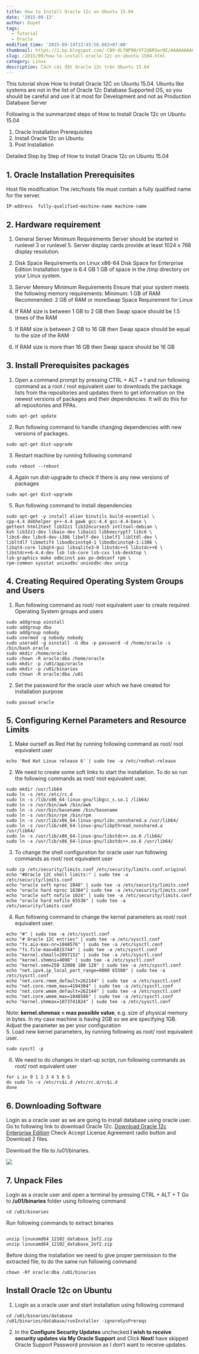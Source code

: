 ```yaml
---
title: How to Install Oracle 12c on Ubuntu 15.04
date: '2015-09-13'
author: Duyet
tags:
  - Tutorial
  - Oracle
modified_time: '2015-09-14T12:45:56.662+07:00'
thumbnail: https://1.bp.blogspot.com/-CB9-dLfNP90/VfZd6RSwrNI/AAAAAAAAC5M/rmrmrNrd86s/s1600/Screenshot%2Bfrom%2B2015-09-14%2B12%253A38%253A55.png
slug: /2015/09/how-to-install-oracle-12c-on-ubuntu-1504.html
category: Linux
description: Cách cài đặt Oracle 12c trên Ubuntu 15.04
---
```


This tutorial show How to Install Oracle 12C on Ubuntu 15.04. Ubuntu like systems are not in the list of Oracle 12c Database Supported OS, so you should be careful and use it at most for Development and not as Production Database Server

Following is the summarized steps of How to Install Oracle 12c on Ubuntu 15.04

1. Oracle Installation Prerequisites
2. Install Oracle 12c on Ubuntu
3. Post Installation

Detailed Step by Step of How to Install Oracle 12c on Ubuntu 15.04

## 1. Oracle Installation Prerequisites

Host file modification
The /etc/hosts file must contain a fully qualified name for the server.

```
IP-address  fully-qualified-machine-name machine-name
```

## 2. Hardware requirement

1. General Server Minimum Requirements
   Server should be started in runlevel 3 or runlevel 5.
   Server display cards provide at least 1024 x 768 display resolution.
2. Disk Space Requirements on Linux x86-64
   Disk Space for Enterprise Edition Installation type is 6.4 GB
   1 GB of space in the /tmp directory on your Linux system.
3. Server Memory Minimum Requirements
   Ensure that your system meets the following memory requirements:
   Minimum: 1 GB of RAM
   Recommended: 2 GB of RAM or moreSwap Space Requirement for Linux

4. If RAM size is between 1 GB to 2 GB then Swap space should be 1.5 times of the RAM
5. If RAM size is between 2 GB to 16 GB then Swap space should be equal to the size of the RAM
6. If RAM size is more than 16 GB then Swap space should be 16 GB

## 3. Install Prerequisites packages

1. Open a command prompt by pressing CTRL + ALT + t and run following command as a root / root equivalent user to downloads the package lists from the repositories and updates them to get information on the newest versions of packages and their dependencies. It will do this for all repositories and PPAs.

```
sudo apt-get update
```

2. Run following command to handle changing dependencies with new versions of packages.

```
sudo apt-get dist-upgrade
```

3. Restart machine by running following command

```
sudo reboot --reboot
```

4. Again run dist-upgrade to check if there is any new versions of packages

```
sudo apt-get dist-upgrade
```

5. Run following command to install dependencies

```
sudo apt-get -y install alien binutils build-essential \
cpp-4.4 debhelper g++-4.4 gawk gcc-4.4 gcc-4.4-base \
gettext html2text lib32z1 lib32ncurses5 intltool-debian \
ksh lib32z1-dev libaio-dev libaio1 libbeecrypt7 libc6 \
libc6-dev libc6-dev-i386 libelf-dev libelf1 libltdl-dev \
libltdl7 libmotif4 libodbcinstq4-1 libodbcinstq4-1:i386 \
libqt4-core libqt4-gui libsqlite3-0 libstdc++5 libstdc++6 \
libstdc++6-4.4-dev lsb lsb-core lsb-cxx lsb-desktop \
lsb-graphics make odbcinst pax po-debconf rpm \
rpm-common sysstat unixodbc unixodbc-dev unzip
```

## 4. Creating Required Operating System Groups and Users

1. Run following command as root/ root equivalent user to create required Operating System groups and users

```
sudo addgroup oinstall
sudo addgroup dba
sudo addgroup nobody
sudo usermod -g nobody nobody
sudo useradd -g oinstall -G dba -p password -d /home/oracle -s /bin/bash oracle
sudo mkdir /home/oracle
sudo chown -R oracle:dba /home/oracle
sudo mkdir -p /u01/app/oracle
sudo mkdir -p /u01/binaries
sudo chown -R oracle:dba /u01
```

2. Set the password for the oracle user which we have created for installation purpose

```
sudo passwd oracle
```

## 5. Configuring Kernel Parameters and Resource Limits

1. Make ourself as Red Hat by running following command as root/ root equivalent user

```
echo 'Red Hat Linux release 6' | sudo tee -a /etc/redhat-release

```

2. We need to create some soft links to start the installation. To do so run the following commands as root/ root equivalent user,

```
sudo mkdir /usr/lib64
sudo ln -s /etc /etc/rc.d
sudo ln -s /lib/x86_64-linux-gnu/libgcc_s.so.1 /lib64/
sudo ln -s /usr/bin/awk /bin/awk
sudo ln -s /usr/bin/basename /bin/basename
sudo ln -s /usr/bin/rpm /bin/rpm
sudo ln -s /usr/lib/x86_64-linux-gnu/libc_nonshared.a /usr/lib64/
sudo ln -s /usr/lib/x86_64-linux-gnu/libpthread_nonshared.a /usr/lib64/
sudo ln -s /usr/lib/x86_64-linux-gnu/libstdc++.so.6 /lib64/
sudo ln -s /usr/lib/x86_64-linux-gnu/libstdc++.so.6 /usr/lib64/
```

3. To change the shell configuration for oracle user run following commands as root/ root equivalent user

```
sudo cp /etc/security/limits.conf /etc/security/limits.conf.original
echo "#Oracle 12C shell limits:" | sudo tee -a /etc/security/limits.conf
echo "oracle soft nproc 2048" | sudo tee -a /etc/security/limits.conf
echo "oracle hard nproc 16384"| sudo tee -a /etc/security/limits.conf
echo "oracle soft nofile 1024" | sudo tee -a /etc/security/limits.conf
echo "oracle hard nofile 65536" | sudo tee -a /etc/security/limits.conf
```

4. Run following command to change the kernel parameters as root/ root equivalent user.

```
echo "#" | sudo tee -a /etc/sysctl.conf
echo "# Oracle 12C entries" | sudo tee -a /etc/sysctl.conf
echo "fs.aio-max-nr=1048576" | sudo tee -a /etc/sysctl.conf
echo "fs.file-max=6815744" | sudo tee -a /etc/sysctl.conf
echo "kernel.shmall=2097152" | sudo tee -a /etc/sysctl.conf
echo "kernel.shmmni=4096" | sudo tee -a /etc/sysctl.conf
echo "kernel.sem=250 32000 100 128" | sudo tee -a /etc/sysctl.conf
echo "net.ipv4.ip_local_port_range=9000 65500" | sudo tee -a /etc/sysctl.conf
echo "net.core.rmem_default=262144" | sudo tee -a /etc/sysctl.conf
echo "net.core.rmem_max=4194304" | sudo tee -a /etc/sysctl.conf
echo "net.core.wmem_default=262144" | sudo tee -a /etc/sysctl.conf
echo "net.core.wmem_max=1048586" | sudo tee -a /etc/sysctl.conf
echo "kernel.shmmax=1073741824" | sudo tee -a /etc/sysctl.conf
```

Note: **kernel.shmmax = max possible value**, e.g. size of physical memory in bytes. In my case machine is having 2GB so we are specifying 1GB. Adjust the parameter as per your configuration  
5. Load new kernel parameters, by running following as root/ root equivalent user.

```
sudo sysctl -p
```

6. We need to do changes in start-up script, run following commands as root/ root equivalent user

```
for i in 0 1 2 3 4 5 6 S
do sudo ln -s /etc/rc$i.d /etc/rc.d/rc$i.d
done
```

## 6. Downloading Software

Login as a oracle user as we are going to install database using oracle user.
Go to following link to download Oracle 12c.
[Download Oracle 12c Enterprise Edition](http://www.oracle.com/technetwork/database/enterprise-edition/downloads/index.html)
Check Accept License Agreement radio button and Download 2 files.

Download the file to /u01/binaries.

![](https://1.bp.blogspot.com/-CB9-dLfNP90/VfZd6RSwrNI/AAAAAAAAC5M/rmrmrNrd86s/s1600/Screenshot%2Bfrom%2B2015-09-14%2B12%253A38%253A55.png)

## 7. Unpack Files

Login as a oracle user and open a terminal by pressing CTRL + ALT + T
Go to **/u01/binaries** folder using following command

```
cd /u01/binaries
```

Run following commands to extract binaries

```

unzip linuxamd64_12102_database_1of2.zip
unzip linuxamd64_12102_database_2of2.zip
```

Before doing the installation we need to give proper permission to the extracted file, to do the same run following command

```
chown -Rf oracle:dba /u01/binaries
```

## Install Oracle 12c on Ubuntu

1. Login as a oracle user and start installation using following command

```
cd /u01/binaries/database
/u01/binaries/database/runInstaller -ignoreSysPrereqs
```

2. In the **Configure Security Updates** unchecked **I wish to receive security updates via My Oracle Support** and Click **Next**I have skipped Oracle Support Password provision as I don’t want to receive updates.
